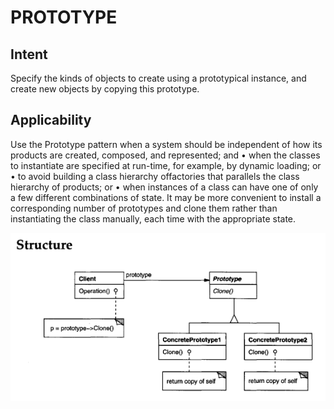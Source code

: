 # PROTOTYPE
## Intent
Specify the kinds of objects to create using a prototypical instance, and create new
objects by copying this prototype.
## Applicability
Use the Prototype pattern when a system should be independent of how its
products are created, composed, and represented; and
• when the classes to instantiate are specified at run-time, for example, by
dynamic loading; or
• to avoid building a class hierarchy offactories that parallels the class hierarchy of products; or
• when instances of a class can have one of only a few different combinations
of state. It may be more convenient to install a corresponding number of
prototypes and clone them rather than instantiating the class manually, each
time with the appropriate state.

![alt text](image.png)
